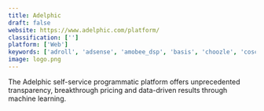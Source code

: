```yaml
---
title: Adelphic
draft: false 
website: https://www.adelphic.com/platform/
classification: ['']
platform: ['Web']
keywords: ['adroll', 'adsense', 'amobee_dsp', 'basis', 'choozle', 'coschedule', 'criteo_dynamic_retargeting', 'dataxu', 'epom_market_dsp', 'google_marketing_platform', 'ignitionone_customer_intelligence_platform', 'kenshoo', 'semantic_ui', 'simpli.fi', 'smartyads', 'snapfulfil', 'stackadapt', 'the_trade_desk', 'tubemogul', 'verizon_media_dsp', 'wordstream']
image: logo.png
---
```

The Adelphic self-service programmatic platform offers unprecedented transparency, breakthrough pricing and data-driven results through machine learning.